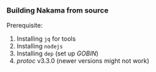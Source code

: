 ### Building Nakama from source

Prerequisite:
  1. Installing ```jq``` for tools
  2. Installing ```nodejs```
  3. Installing ```dep``` (set up *GOBIN*)
  4. _protoc_ v3.3.0 (newer versions might not work)
